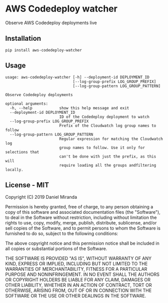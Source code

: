 # AWS Codedeploy watcher

Observe AWS Codedeploy deployments live

## Installation

    pip install aws-codedeploy-watcher


## Usage

    usage: aws-codedeploy-watcher [-h] --deployment-id DEPLOYMENT_ID
                                  [--log-group-prefix LOG_GROUP_PREFIX]
                                  [--log-group-pattern LOG_GROUP_PATTERN]
    
    Observe Codedeploy deployments
    
    optional arguments:
      -h, --help            show this help message and exit
      --deployment-id DEPLOYMENT_ID
                            ID of the Codedeploy deployment to watch
      --log-group-prefix LOG_GROUP_PREFIX
                            Prefix of the Cloudwatch log group names to follow
      --log-group-pattern LOG_GROUP_PATTERN
                            Regular expression for matching the Cloudwatch log
                            group names to follow. Use it only for selections that
                            can't be done with just the prefix, as this will
                            require loading all the groups andfiltering locally.

## License - MIT

Copyright (C) 2019 Daniel Miranda

Permission is hereby granted, free of charge, to any person obtaining a copy of this software and associated documentation files (the "Software"), to deal in the Software without restriction, including without limitation the rights to use, copy, modify, merge, publish, distribute, sublicense, and/or sell copies of the Software, and to permit persons to whom the Software is furnished to do so, subject to the following conditions:

The above copyright notice and this permission notice shall be included in all copies or substantial portions of the Software.

THE SOFTWARE IS PROVIDED "AS IS", WITHOUT WARRANTY OF ANY KIND, EXPRESS OR IMPLIED, INCLUDING BUT NOT LIMITED TO THE WARRANTIES OF MERCHANTABILITY, FITNESS FOR A PARTICULAR PURPOSE AND NONINFRINGEMENT. IN NO EVENT SHALL THE AUTHORS OR COPYRIGHT HOLDERS BE LIABLE FOR ANY CLAIM, DAMAGES OR OTHER LIABILITY, WHETHER IN AN ACTION OF CONTRACT, TORT OR OTHERWISE, ARISING FROM, OUT OF OR IN CONNECTION WITH THE SOFTWARE OR THE USE OR OTHER DEALINGS IN THE SOFTWARE.
